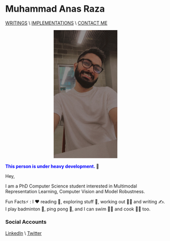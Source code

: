 # Muhammad Anas Raza


[WRITINGS](https://manasraza.medium.com) \ [IMPLEMENTATIONS](implementations.md) \ [CONTACT ME](mailto:mraza@oakland.edu)

<p align="center">
<img src="myphoto.jpeg" alt="Muhammad Anas Raza" width="200" >
 </p>

**<span style="color:blue">This person is under heavy development. </span> :slightly_smiling_face:**

Hey,

I am a PhD Computer Science student interested in Multimodal Representation Learning, Computer Vision and Model Robustness. 


Fun Facts:zap: : I :hearts: reading :open_book:, exploring stuff :stars:, working out :weight_lifting_man: and writing :writing_hand:. I play badminton :badminton:, ping pong :ping_pong:, and  I can swim :swimming_man: and cook :man_cook: too.

### Social Accounts 

[LinkedIn](https://linkedin.com/in/memanasraza) \ [Twitter](https://twitter.com/anas_raza_m) 
